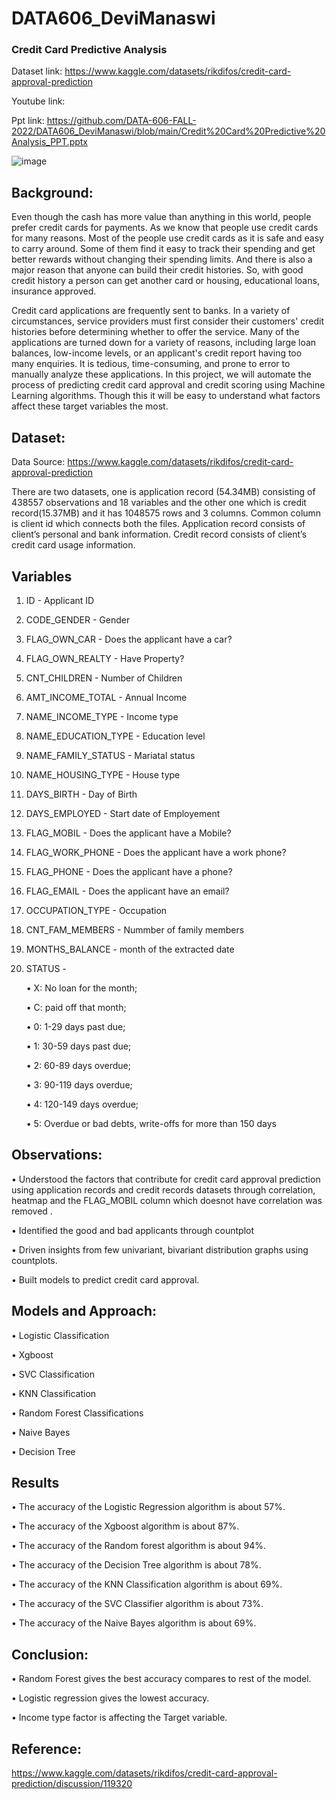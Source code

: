 # DATA606_DeviManaswi

### Credit Card Predictive Analysis

Dataset link: https://www.kaggle.com/datasets/rikdifos/credit-card-approval-prediction

Youtube link: 

Ppt link: https://github.com/DATA-606-FALL-2022/DATA606_DeviManaswi/blob/main/Credit%20Card%20Predictive%20Analysis_PPT.pptx

![image](https://user-images.githubusercontent.com/56863026/208313306-fafacc27-c165-49cd-ba01-102a14bc64c0.png)

## Background:

Even though the cash has more value than anything in this world, people prefer credit cards for payments. As we know that people use credit cards for many reasons. Most of the people use credit cards as it is safe and easy to carry around. Some of them find it easy to track their spending and get better rewards without changing their spending limits. And there is also a major reason that anyone can build their credit histories. So, with good credit history a person can get another card or housing, educational loans, insurance approved.  

Credit card applications are frequently sent to banks. In a variety of circumstances, service providers must first consider their customers' credit histories before determining whether to offer the service. Many of the applications are turned down for a variety of reasons, including large loan balances, low-income levels, or an applicant's credit report having too many enquiries. It is tedious, time-consuming, and prone to error to manually analyze these applications. In this project, we will automate the process of predicting credit card approval and credit scoring using Machine Learning algorithms. Though this it will be easy to understand what factors affect these target variables the most.

## Dataset:

Data Source: https://www.kaggle.com/datasets/rikdifos/credit-card-approval-prediction

There are two datasets, one is application record (54.34MB) consisting of 438557 observations and 18 variables and the other one which is credit record(15.37MB) and it has 1048575 rows and 3 columns. Common column is client id which connects both the files.  Application record consists of client’s personal and bank information. Credit record consists of client’s credit card usage information.

## Variables

1.	ID                    -     Applicant ID

2.	CODE_GENDER           -     Gender

3.	FLAG_OWN_CAR          -     Does the applicant have a car?

4.	FLAG_OWN_REALTY       -     Have Property?

5.	CNT_CHILDREN          -     Number of Children

6.	AMT_INCOME_TOTAL      -     Annual Income

7.	NAME_INCOME_TYPE      -     Income type

8.	NAME_EDUCATION_TYPE   -     Education level

9.	NAME_FAMILY_STATUS    -     Mariatal status

10.	NAME_HOUSING_TYPE     -     House type

11.	DAYS_BIRTH            -     Day of Birth

12.	DAYS_EMPLOYED         -     Start date of Employement
 
13.	FLAG_MOBIL            -     Does the applicant have a Mobile?

14.	FLAG_WORK_PHONE       -     Does the applicant have a work phone?

15.	FLAG_PHONE            -     Does the applicant have a phone?

16.	FLAG_EMAIL            -     Does the applicant have an email?

17.	OCCUPATION_TYPE       -     Occupation

18.	CNT_FAM_MEMBERS       -     Nummber of family members

19.	MONTHS_BALANCE        -     month of the extracted date

20.	STATUS                -  
    
    •	X: No loan for the month;
    
    •	C: paid off that month;
    
    •	0: 1-29 days past due;
    
    •	1: 30-59 days past due;
    
    •	2: 60-89 days overdue;
    
    •	3: 90-119 days overdue;
    
    •	4: 120-149 days overdue;
    
    •	5: Overdue or bad debts, write-offs for more than 150 days 
    
 
## Observations:

•	Understood the factors that contribute for credit card approval prediction using application records and credit records datasets through correlation, heatmap and the  FLAG_MOBIL column which doesnot have correlation was removed .

•	Identified the good and bad applicants through countplot

•	Driven insights from few univariant, bivariant distribution graphs using countplots.

•	Built models to predict credit card approval.


## Models and Approach:

•	Logistic Classification

•	Xgboost

•	SVC Classification

•	KNN Classification

•	Random Forest Classifications

•	Naive Bayes

•	Decision Tree


## Results 

•	The accuracy of the Logistic Regression algorithm is about 57%.

•	The accuracy of the Xgboost algorithm is about 87%.

•	The accuracy of the Random forest algorithm is about 94%. 

•	The accuracy of the Decision Tree algorithm is about 78%.

•	The accuracy of the KNN Classification algorithm is about 69%.

•	The accuracy of the SVC Classifier algorithm is about 73%. 

•	The accuracy of the Naive Bayes algorithm is about 69%.

## Conclusion:

•	Random Forest gives the best accuracy compares to rest of the model.

•	Logistic regression gives the lowest accuracy.

•	Income type factor is affecting the Target variable.


## Reference:   

https://www.kaggle.com/datasets/rikdifos/credit-card-approval-prediction/discussion/119320
